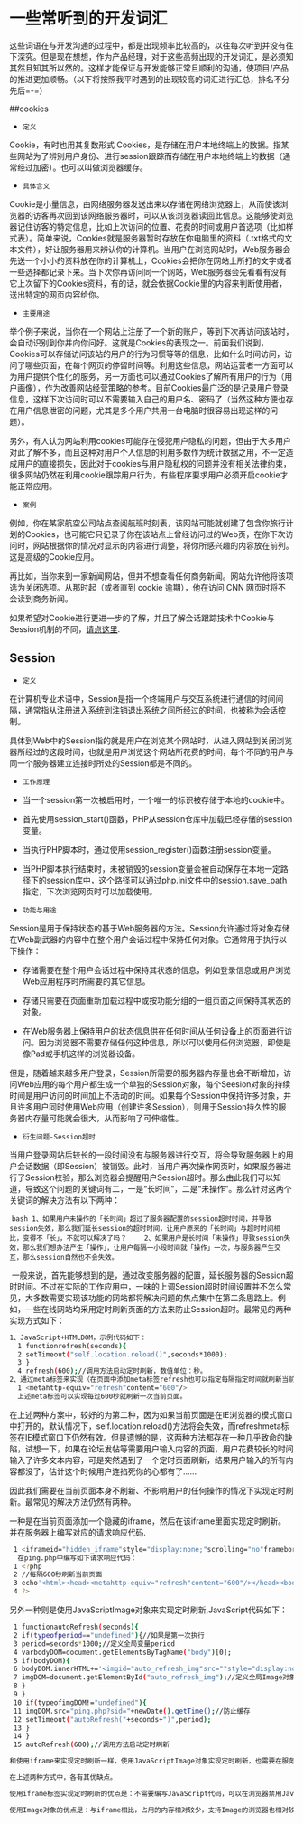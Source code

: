 # 一些常听到的开发词汇

这些词语在与开发沟通的过程中，都是出现频率比较高的，以往每次听到并没有往下深究。但是现在想想，作为产品经理，对于这些高频出现的开发词汇，是必须知其然且知其所以然的。这样才能保证与开发能够正常且顺利的沟通，使项目/产品的推进更加顺畅。（以下将按照我平时遇到的出现较高的词汇进行汇总，排名不分先后=-=）

##cookies

* `定义`

Cookie，有时也用其复数形式 Cookies，是存储在用户本地终端上的数据。指某些网站为了辨别用户身份、进行session跟踪而存储在用户本地终端上的数据（通常经过加密）。也可以叫做浏览器缓存。

* `具体含义`

Cookie是小量信息，由网络服务器发送出来以存储在网络浏览器上，从而使该浏览器的访客再次回到该网络服务器时，可以从该浏览器读回此信息。这能够使浏览器记住访客的特定信息，比如上次访问的位置、花费的时间或用户首选项（比如样式表）。简单来说，Cookies就是服务器暂时存放在你电脑里的资料（.txt格式的文本文件），好让服务器用来辨认你的计算机。当用户在浏览网站时，Web服务器会先送一个小小的资料放在你的计算机上，Cookies会把你在网站上所打的文字或者一些选择都记录下来。当下次你再访问同一个网站，Web服务器会先看看有没有它上次留下的Cookies资料，有的话，就会依据Cookie里的内容来判断使用者，送出特定的网页内容给你。

* `主要用途`

举个例子来说，当你在一个网站上注册了一个新的账户，等到下次再访问该站时，会自动识别到你并向你问好。这就是Cookies的表现之一。前面我们说到，Cookies可以存储访问该站的用户的行为习惯等等的信息，比如什么时间访问，访问了哪些页面，在每个网页的停留时间等。利用这些信息，网站运营者一方面可以为用户提供个性化的服务，另一方面也可以通过Cookies了解所有用户的行为（用户画像），作为改善网站经营策略的参考。目前Cookies最广泛的是记录用户登录信息，这样下次访问时可以不需要输入自己的用户名、密码了（当然这种方便也存在用户信息泄密的问题，尤其是多个用户共用一台电脑时很容易出现这样的问题）。

另外，有人认为网站利用cookies可能存在侵犯用户隐私的问题，但由于大多用户对此了解不多，而且这种对用户个人信息的利用多数作为统计数据之用，不一定造成用户的直接损失，因此对于cookies与用户隐私权的问题并没有相关法律约束，很多网站仍然在利用cookie跟踪用户行为，有些程序要求用户必须开启cookie才能正常应用。

* `案例`

例如，你在某家航空公司站点查阅航班时刻表，该网站可能就创建了包含你旅行计划的Cookies，也可能它只记录了你在该站点上曾经访问过的Web页，在你下次访问时，网站根据你的情况对显示的内容进行调整，将你所感兴趣的内容放在前列。这是高级的Cookie应用。

再比如，当你来到一家新闻网站，但并不想查看任何商务新闻。网站允许他将该项选为关闭选项。从那时起（或者直到 cookie 逾期），他在访问 CNN 网页时将不会读到商务新闻。

如果希望对Cookie进行更进一步的了解，并且了解会话跟踪技术中Cookie与Session机制的不同，[请点这里](http://blog.csdn.net/fangaoxin/article/details/6952954/).

## Session

* `定义`

在计算机专业术语中，Session是指一个终端用户与交互系统进行通信的时间间隔，通常指从注册进入系统到注销退出系统之间所经过的时间，也被称为会话控制。

具体到Web中的Session指的就是用户在浏览某个网站时，从进入网站到关闭浏览器所经过的这段时间，也就是用户浏览这个网站所花费的时间，每个不同的用户与同一个服务器建立连接时所处的Session都是不同的。

* `工作原理`
 - 当一个session第一次被启用时，一个唯一的标识被存储于本地的cookie中。
 
 - 首先使用session_start()函数，PHP从session仓库中加载已经存储的session变量。
 
 - 当执行PHP脚本时，通过使用session_register()函数注册session变量。
 
 - 当PHP脚本执行结束时，未被销毁的session变量会被自动保存在本地一定路径下的session库中，这个路径可以通过php.ini文件中的session.save_path指定，下次浏览网页时可以加载使用。
 
* `功能与用途`

Session是用于保持状态的基于Web服务器的方法。Session允许通过将对象存储在Web副武器的内容中在整个用户会话过程中保持任何对象。它通常用于执行以下操作：

 - 存储需要在整个用户会话过程中保持其状态的信息，例如登录信息或用户浏览Web应用程序时所需要的其它信息。
 
 - 存储只需要在页面重新加载过程中或按功能分组的一组页面之间保持其状态的对象。
 
 - 在Web服务器上保持用户的状态信息供在任何时间从任何设备上的页面进行访问。因为浏览器不需要存储任何这种信息，所以可以使用任何浏览器，即使是像Pad或手机这样的浏览器设备。
 
 但是，随着越来越多用户登录，Session所需要的服务器内存量也会不断增加，访问Web应用的每个用户都生成一个单独的Session对象，每个Seesion对象的持续时间是用户访问的时间加上不活动的时间。如果每个Session中保持许多对象，并且许多用户同时使用Web应用（创建许多Session），则用于Session持久性的服务器内存量可能就会很大，从而影响了可伸缩性。
 
 * `衍生问题-Session超时`
 
 当用户登录网站后较长的一段时间没有与服务器进行交互，将会导致服务器上的用户会话数据（即Session）被销毁。此时，当用户再次操作网页时，如果服务器进行了Session校验，那么浏览器会提醒用户Session超时。那么由此我们可以知道，导致这个问题的关键词有二，一是“长时间”，二是“未操作”。那么针对这两个关键词的解决方法有以下两种：
 
  ```bash
  1、如果用户未操作的「长时间」超过了服务器配置的session超时时间，并导致session失效，那么我们延长session的超时时间，让用户原来的「长时间」与超时时间相比，变得不「长」，不就可以解决了吗？
　　2、如果用户是长时间「未操作」导致session失效，那么我们想办法产生「操作」，让用户每隔一小段时间就「操作」一次，与服务器产生交互，那么session自然也不会失效。
  ```
  
  一般来说，首先能够想到的是，通过改变服务器的配置，延长服务器的Session超时时间。不过在实际的工作应用中，一味的上调Session超时时间设置并不怎么常见，大多数需要实现该功能的网站都将解决问题的焦点集中在第二条思路上。例如，一些在线网站均采用定时刷新页面的方法来防止Session超时。最常见的两种实现方式如下：
  
  ```bash
  1、JavaScript+HTMLDOM，示例代码如下：
    1 functionrefresh(seconds){
    2 setTimeout("self.location.reload()",seconds*1000);
    3 }
    4 refresh(600);//调用方法启动定时刷新，数值单位：秒。
  2、通过meta标签来实现（在页面中添加meta标签refresh也可以指定每隔指定时间就刷新当前页面），示例代码如下：
    1 <metahttp-equiv="refresh"content="600"/>
    上述meta标签可以实现每过600秒就刷新一次当前页面。
  ```
  
  在上述两种方案中，较好的为第二种，因为如果当前页面是在IE浏览器的模式窗口中打开的，默认情况下，self.location.reload()方法将会失效，而refreshmeta标签在IE模式窗口下仍然有效。但是遗憾的是，这两种方法都存在一种几乎致命的缺陷，试想一下，如果在论坛发帖等需要用户输入内容的页面，用户花费较长的时间输入了许多文本内容，可是突然遇到了一个定时页面刷新，结果用户输入的所有内容都没了，估计这个时候用户连掐死你的心都有了……
  
  因此我们需要在当前页面本身不刷新、不影响用户的任何操作的情况下实现定时刷新。最常见的解决方法仍然有两种。
  
  一种是在当前页面添加一个隐藏的iframe，然后在该iframe里面实现定时刷新。并在服务器上编写对应的请求响应代码.
  
  ```bash
   1 <iframeid="hidden_iframe"style="display:none;"scrolling="no"frameborder="0"name="hidden_iframe"src="ping.php"></iframe>
   在ping.php中编写如下请求响应代码：
   1 <?php
   2 //每隔600秒刷新当前页面
   3 echo'<html><head><metahttp-equiv="refresh"content="600"/></head><body></body></html>';
   4 ?>
  ```

  另外一种则是使用JavaScriptImage对象来实现定时刷新,JavaScript代码如下：
  
  ```bash
   1 functionautoRefresh(seconds){
   2 if(typeofperiod=="undefined"){//如果是第一次执行
   3 period=seconds*1000;//定义全局变量period
   4 varbodyDOM=document.getElementsByTagName("body")[0];
   5 if(bodyDOM){
   6 bodyDOM.innerHTML+='<imgid="auto_refresh_img"src=""style="display:none"/>';//添加隐藏的图片
   7 imgDOM=document.getElementById("auto_refresh_img");//定义全局Image对象
   8 }
   9 }
   10 if(typeofimgDOM!="undefined"){
   11 imgDOM.src="ping.php?sid="+newDate().getTime();//防止缓存
   12 setTimeout("autoRefresh("+seconds+")",period);
   13 }
   14 }
   15 autoRefresh(600);//调用方法启动定时刷新

  和使用iframe来实现定时刷新一样，使用JavaScriptImage对象实现定时刷新，也需要在服务器端编写类似的请求响应代码。服务器的响应可以是文字等非图片内容，非图片内容只会造成图像加载失败，而我们的图像标签本身就是隐藏的，不管是加载成功还是失败都不会显示，毕竟我们的主要目的是发送请求给服务器，让服务器保持session处于活动状态。
  
  在上述两种方式中，各有其优缺点。
  
  使用iframe标签实现定时刷新的优点是：不需要编写JavaScript代码，可以在浏览器禁用JavaScript的情况下实现定时刷新；其缺点是：在某些不支持iframe标签的老式浏览器中没有效果，此外，iframe标签在浏览器中新增加了一个独立的页面，即使没有显示出来，不过其内部解析的window、document等对象仍然存在，占用的浏览器内存相对较多。
  
  使用Image对象的优点是：与iframe相比，占用的内存相对较少，支持Image的浏览器也相对较多(现代浏览器均支持)；缺点是：在浏览器禁用JavaScript的情况下就毫无用武之地了。
